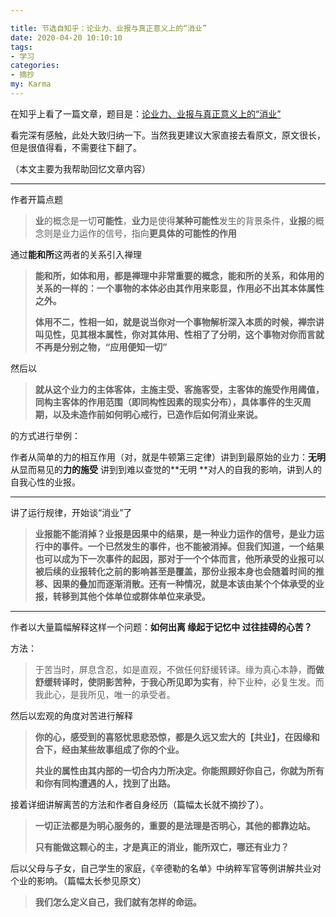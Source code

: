 ```yaml
---

title: 节选自知乎：论业力、业报与真正意义上的“消业”
date: 2020-04-20 10:10:10
tags: 
- 学习 
categories: 
- 摘抄
my: Karma
---
```

在知乎上看了一篇文章，题目是：[论业力、业报与真正意义上的“消业”](https://zhuanlan.zhihu.com/p/122340191)

看完深有感触，此处大致归纳一下。当然我更建议大家直接去看原文，原文很长，但是很值得看，不需要往下翻了。 

（本文主要为我帮助回忆文章内容）

---

作者开篇点题

> **业**的概念是一切**可能性**，**业力**是使得**某种可能性**发生的背景条件，**业报**的概念则是业力运作的信号，指向**更具体的可能性的作用**

通过**能和所**这两者的关系引入禅理

> **能和所，如体和用，都是禅理中非常重要的概念，能和所的关系，和体用的关系的一样的：一个事物的本体必由其作用来彰显，作用必不出其本体属性之外。**
>
> **体用不二，性相一如，就是说当你对一个事物解析深入本质的时候，禅宗讲叫见性，见其根本属性，你对其体用、性相了了分明，这个事物对你而言就不再是分别之物，“应用便知一切”**

然后以

> **就从这个业力的主体客体，主施主受、客施客受，主客体的施受作用阈值，同构主客体的作用范围（即同构性因素的现实分布），具体事件的生灭周期，以及未造作前如何明心戒行，已造作后如何消业来说。** 

的方式进行举例：

作者从简单的力的相互作用（对，就是牛顿第三定律）讲到到最原始的业力：**无明**
从显而易见的**力的施受** 讲到到难以查觉的**无明 **对人的自我的影响，讲到人的自我心性的业报。

---



讲了运行规律，开始谈“消业”了

> **业报能不能消掉？业报是因果中的结果，是一种业力运作的信号，是业力运行中的事件。一个已然发生的事件，也不能被消掉。但我们知道，一个结果也可以成为下一次事件的起因，那对于一个个体而言，他所承受的业报可以被后续的业报转化之前的影响甚至是覆盖，那份业报本身也会随着时间的推移、因果的叠加而逐渐消散。还有一种情况，就是本该由某个个体承受的业报，转移到其他个体单位或群体单位来承受。**

---



作者以大量篇幅解释这样一个问题：**如何出离 缘起于记忆中 过往挂碍的心苦？**

方法：

> 于苦当时，屏息含忍，如是直观，不做任何舒缓转译。缘为真心本静，**而做舒缓转译时，使阴影苦种，于我心所见即为实有**，种下业种，必复生发。而我此心，是我所见，唯一的承受者。

然后以宏观的角度对苦进行解释

> **你的心，感受到的喜怒忧思悲恐惊，都是久远又宏大的【共业】，在因缘和合下，经由某些故事组成了你的个业。** 
>
> **共业的属性由其内部的一切合内力所决定。你能照顾好你自己，你就为所有和你有同构遭遇的人，找到了出路。**

接着详细讲解离苦的方法和作者自身经历（篇幅太长就不摘抄了）。

> **一切正法都是为明心服务的，重要的是法理是否明心，其他的都靠边站。**
>
> **只有能做这颗心的主，才是真正的消业，能所双亡，哪还有业力？**

后以父母与子女，自己学生的家庭，《辛德勒的名单》中纳粹军官等例讲解共业对个业的影响。（篇幅太长参见原文）

> **我们怎么定义自己，我们就有怎样的命运。**





















